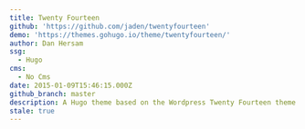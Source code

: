 ```yaml
---
title: Twenty Fourteen
github: 'https://github.com/jaden/twentyfourteen'
demo: 'https://themes.gohugo.io/theme/twentyfourteen/'
author: Dan Hersam
ssg:
  - Hugo
cms:
  - No Cms
date: 2015-01-09T15:46:15.000Z
github_branch: master
description: A Hugo theme based on the Wordpress Twenty Fourteen theme.
stale: true
---
```

